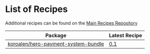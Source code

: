 # List of Recipes

Additional recipes can be found on the [Main Recipes Repository](https://github.com/symfony/recipes/blob/flex/main/RECIPES.md)

| Package | Latest Recipe |
| --- | --- |
| [koroalen/hero-payment-system-bundle](https://packagist.org/packages/koroalen/hero-payment-system-bundle) | [0.1](koroalen/hero-payment-system-bundle/0.1) |